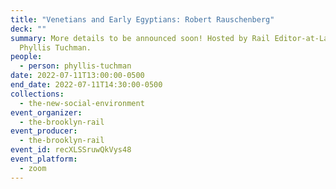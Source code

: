 ```yaml
---
title: "Venetians and Early Egyptians: Robert Rauschenberg"
deck: ""
summary: More details to be announced soon! Hosted by Rail Editor-at-Large
  Phyllis Tuchman.
people:
  - person: phyllis-tuchman
date: 2022-07-11T13:00:00-0500
end_date: 2022-07-11T14:30:00-0500
collections:
  - the-new-social-environment
event_organizer:
  - the-brooklyn-rail
event_producer:
  - the-brooklyn-rail
event_id: recXLSSruwQkVys48
event_platform:
  - zoom
---
```

